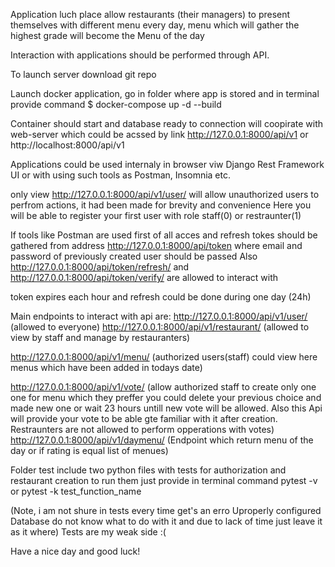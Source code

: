 Application luch place allow restaurants (their managers) to present themselves with
different menu every day, menu which will gather the highest grade will become the Menu of the day

Interaction with applications should be performed through API.

To launch server download git repo

Launch docker application, go in folder where app is stored and in terminal provide command 
$ docker-compose up -d --build

Container should start and database ready to connection will coopirate with web-server which could be acssed
by link http://127.0.0.1:8000/api/v1 or http://localhost:8000/api/v1

Applications could be used internaly in browser viw Django Rest Framework UI or with using such tools as Postman, 
Insomnia etc.

only view http://127.0.0.1:8000/api/v1/user/ will allow unauthorized users to perfrom actions, it had been made 
for brevity and convenience 
Here you will be able to register your first user with role staff(0) or restraunter(1)

If tools like Postman are used first of all acces and refresh tokes should be gathered from address
http://127.0.0.1:8000/api/token where email and password of previously created user should be passed
Also http://127.0.0.1:8000/api/token/refresh/ and http://127.0.0.1:8000/api/token/verify/ are allowed to
interact with

token expires each hour and refresh could be done during one day (24h)

Main endpoints to interact with api are:
http://127.0.0.1:8000/api/v1/user/ (allowed to everyone)
http://127.0.0.1:8000/api/v1/restaurant/ (allowed to view by staff and manage by restauranters)

http://127.0.0.1:8000/api/v1/menu/  (authorized users(staff) could view here menus which have been added 
                                        in todays date)

http://127.0.0.1:8000/api/v1/vote/  (allow authorized staff to create only one one for menu which they preffer
                                        you could delete your previous choice and made new one or wait 23 hours
                                        untill new vote will be allowed. Also this Api will provide your vote to
                                        be able gte familiar with it after creation. Restraunters are not allowed
                                            to perform opperations with votes)
http://127.0.0.1:8000/api/v1/daymenu/ (Endpoint which return menu of the day or if rating is equal list of menues)



Folder test include two python files with tests for authorization and restaurant creation 
to run them just provide in terminal command pytest -v or pytest -k test_function_name

(Note, i am not shure in tests every time get's an erro Uproperly configured Database do not know what to do with it
and due to lack of time just leave it as it where) Tests are my weak side :(

Have a nice day and good luck!

